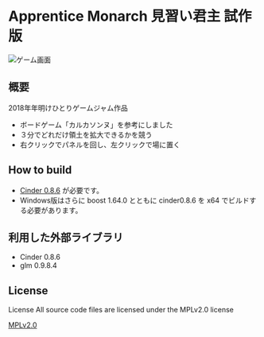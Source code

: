 # Apprentice Monarch 見習い君主 試作版

![ゲーム画面](screenshot.png "ゲーム画面")

## 概要
2018年年明けひとりゲームジャム作品

+ ボードゲーム「カルカソンヌ」を参考にしました
+ ３分でどれだけ領土を拡大できるかを競う
+ 右クリックでパネルを回し、左クリックで場に置く

## How to build

+ [Cinder 0.8.6](https://libcinder.org) が必要です。
+ Windows版はさらに boost 1.64.0 とともに cinder0.8.6 を x64 でビルドする必要があります。


## 利用した外部ライブラリ
+ Cinder 0.8.6
+ glm 0.9.8.4

## License
License All source code files are licensed under the MPLv2.0 license

[MPLv2.0](https://www.mozilla.org/MPL/2.0/)
